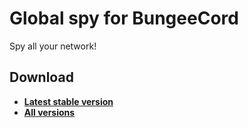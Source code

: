# Global spy for BungeeCord

Spy all your network!

## Download 

- [**Latest stable version**](https://jitpack.io/com/github/hazae41/mc-globalspy/master-SNAPSHOT/mc-globalspy-master-SNAPSHOT-bundle.jar)
- [**All versions**](https://github.com/hazae41/mc-globalspy/releases)
